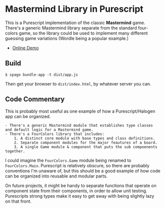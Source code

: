# Mastermind Library in Purescript

This is a Purescript implementation of the classic **Mastermind** game.  There's a generic Mastermind library separate from the standard four-colors game, so the library could be used to implement many different guessing game variations (Wordle being a popular example.)

- [Online Demo](https://www.pablovirgo.com/mastermind")

## Build

    $ spago bundle-app -t dist/app.js

Then get your browser to `dist/index.html`, by whatever server you can.

## Code Commentary

This is probably most useful as one example of how a Purescript/Halogen app can be organized.

    - There's a generic Mastermind module that establishes type classes and default logic for a Mastermind game.
    - There's a FourColors library that includes:
        1. A distinct core module with base types and class definitions.
        2. Separate component modules for the major feautures of a board.
        3. A single Game module & component that puts the sub compoenents together.

I could imagine the `FourColors.Game` module being renamed to `FourColors.Main`.  Purescript is relatively obscure, so there are probably conventions I'm unaware of, but this should be a good example of how code can be organized into reusable and modular parts.

On future projects, it might be handy to separate functions that operate on component state from their components, in order to allow unit testing.  Purescripts strong types make it easy to get away with being slightly lazy on that front.
